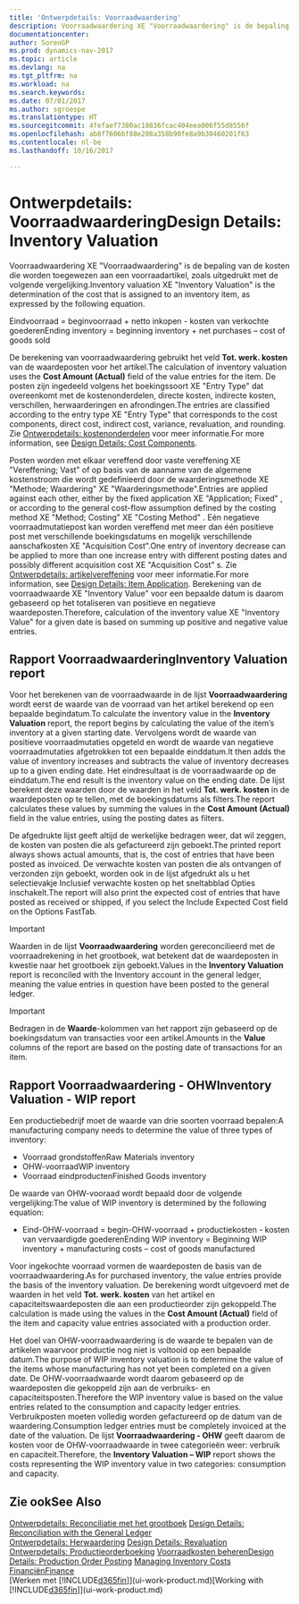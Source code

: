 ```yaml
---
title: 'Ontwerpdetails: Voorraadwaardering'
description: Voorraadwaardering XE "Voorraadwaardering" is de bepaling van de kosten die worden toegewezen aan een voorraadartikel, zoals uitgedrukt met de volgende vergelijking.
documentationcenter: 
author: SorenGP
ms.prod: dynamics-nav-2017
ms.topic: article
ms.devlang: na
ms.tgt_pltfrm: na
ms.workload: na
ms.search.keywords: 
ms.date: 07/01/2017
ms.author: sgroespe
ms.translationtype: HT
ms.sourcegitcommit: 4fefaef7380ac10836fcac404eea006f55d8556f
ms.openlocfilehash: ab8f7606bf88e208a358b90fe8a9b30460201f63
ms.contentlocale: nl-be
ms.lasthandoff: 10/16/2017

---
```

# <a name="design-details-inventory-valuation"></a><span data-ttu-id="6c742-103">Ontwerpdetails: Voorraadwaardering</span><span class="sxs-lookup"><span data-stu-id="6c742-103">Design Details: Inventory Valuation</span></span>
<span data-ttu-id="6c742-104">Voorraadwaardering XE "Voorraadwaardering" is de bepaling van de kosten die worden toegewezen aan een voorraadartikel, zoals uitgedrukt met de volgende vergelijking.</span><span class="sxs-lookup"><span data-stu-id="6c742-104">Inventory valuation XE "Inventory Valuation"  is the determination of the cost that is assigned to an inventory item, as expressed by the following equation.</span></span>  

<span data-ttu-id="6c742-105">Eindvoorraad = beginvoorraad + netto inkopen - kosten van verkochte goederen</span><span class="sxs-lookup"><span data-stu-id="6c742-105">Ending inventory = beginning inventory + net purchases – cost of goods sold</span></span>  

<span data-ttu-id="6c742-106">De berekening van voorraadwaardering gebruikt het veld **Tot. werk. kosten** van de waardeposten voor het artikel.</span><span class="sxs-lookup"><span data-stu-id="6c742-106">The calculation of inventory valuation uses the **Cost Amount (Actual)** field of the value entries for the item.</span></span> <span data-ttu-id="6c742-107">De posten zijn ingedeeld volgens het boekingssoort XE "Entry Type" dat overeenkomt met de kostenonderdelen, directe kosten, indirecte kosten, verschillen, herwaarderingen en afrondingen.</span><span class="sxs-lookup"><span data-stu-id="6c742-107">The entries are classified according to the entry type XE "Entry Type"  that corresponds to the cost components, direct cost, indirect cost, variance, revaluation, and rounding.</span></span> <span data-ttu-id="6c742-108">Zie [Ontwerpdetails: kostenonderdelen](design-details-cost-components.md) voor meer informatie.</span><span class="sxs-lookup"><span data-stu-id="6c742-108">For more information, see [Design Details: Cost Components](design-details-cost-components.md).</span></span>  

<span data-ttu-id="6c742-109">Posten worden met elkaar vereffend door vaste vereffening XE "Vereffening; Vast" of op basis van de aanname van de algemene kostenstroom die wordt gedefinieerd door de waarderingsmethode XE "Methode; Waardering" XE "Waarderingsmethode".</span><span class="sxs-lookup"><span data-stu-id="6c742-109">Entries are applied against each other, either by the fixed application XE "Application; Fixed" , or according to the general cost-flow assumption defined by the costing method XE "Method; Costing"  XE "Costing Method" .</span></span> <span data-ttu-id="6c742-110">Eén negatieve voorraadmutatiepost kan worden vereffend met meer dan één positieve post met verschillende boekingsdatums en mogelijk verschillende aanschafkosten XE "Acquisition Cost".</span><span class="sxs-lookup"><span data-stu-id="6c742-110">One entry of inventory decrease can be applied to more than one increase entry with different posting dates and possibly different acquisition cost XE "Acquisition Cost" s.</span></span> <span data-ttu-id="6c742-111">Zie [Ontwerpdetails: artikelvereffening](design-details-item-application.md) voor meer informatie.</span><span class="sxs-lookup"><span data-stu-id="6c742-111">For more information, see [Design Details: Item Application](design-details-item-application.md).</span></span> <span data-ttu-id="6c742-112">Berekening van de voorraadwaarde XE "Inventory Value" voor een bepaalde datum is daarom gebaseerd op het totaliseren van positieve en negatieve waardeposten.</span><span class="sxs-lookup"><span data-stu-id="6c742-112">Therefore, calculation of the inventory value XE "Inventory Value"  for a given date is based on summing up positive and negative value entries.</span></span>  

## <a name="inventory-valuation-report"></a><span data-ttu-id="6c742-113">Rapport Voorraadwaardering</span><span class="sxs-lookup"><span data-stu-id="6c742-113">Inventory Valuation report</span></span>  
<span data-ttu-id="6c742-114">Voor het berekenen van de voorraadwaarde in de lijst **Voorraadwaardering** wordt eerst de waarde van de voorraad van het artikel berekend op een bepaalde begindatum.</span><span class="sxs-lookup"><span data-stu-id="6c742-114">To calculate the inventory value in the **Inventory Valuation** report, the report begins by calculating the value of the item’s inventory at a given starting date.</span></span> <span data-ttu-id="6c742-115">Vervolgens wordt de waarde van positieve voorraadmutaties opgeteld en wordt de waarde van negatieve voorraadmutaties afgetrokken tot een bepaalde einddatum.</span><span class="sxs-lookup"><span data-stu-id="6c742-115">It then adds the value of inventory increases and subtracts the value of inventory decreases up to a given ending date.</span></span> <span data-ttu-id="6c742-116">Het eindresultaat is de voorraadwaarde op de einddatum.</span><span class="sxs-lookup"><span data-stu-id="6c742-116">The end result is the inventory value on the ending date.</span></span> <span data-ttu-id="6c742-117">De lijst berekent deze waarden door de waarden in het veld **Tot. werk. kosten** in de waardeposten op te tellen, met de boekingsdatums als filters.</span><span class="sxs-lookup"><span data-stu-id="6c742-117">The report calculates these values by summing the values in the **Cost Amount (Actual)** field in the value entries, using the posting dates as filters.</span></span>  

<span data-ttu-id="6c742-118">De afgedrukte lijst geeft altijd de werkelijke bedragen weer, dat wil zeggen, de kosten van posten die als gefactureerd zijn geboekt.</span><span class="sxs-lookup"><span data-stu-id="6c742-118">The printed report always shows actual amounts, that is, the cost of entries that have been posted as invoiced.</span></span> <span data-ttu-id="6c742-119">De verwachte kosten van posten die als ontvangen of verzonden zijn geboekt, worden ook in de lijst afgedrukt als u het selectievakje Inclusief verwachte kosten op het sneltabblad Opties inschakelt.</span><span class="sxs-lookup"><span data-stu-id="6c742-119">The report will also print the expected cost of entries that have posted as received or shipped, if you select the Include Expected Cost field on the Options FastTab.</span></span>  

> [!IMPORTANT]  
>  <span data-ttu-id="6c742-120">Waarden in de lijst **Voorraadwaardering** worden gereconcilieerd met de voorraadrekening in het grootboek, wat betekent dat de waardeposten in kwestie naar het grootboek zijn geboekt.</span><span class="sxs-lookup"><span data-stu-id="6c742-120">Values in the **Inventory Valuation** report is reconciled with the Inventory account in the general ledger, meaning the value entries in question have been posted to the general ledger.</span></span>  

> [!IMPORTANT]  
>  <span data-ttu-id="6c742-121">Bedragen in de **Waarde**-kolommen van het rapport zijn gebaseerd op de boekingsdatum van transacties voor een artikel.</span><span class="sxs-lookup"><span data-stu-id="6c742-121">Amounts in the **Value** columns of the report are based on the posting date of transactions for an item.</span></span>  

## <a name="inventory-valuation---wip-report"></a><span data-ttu-id="6c742-122">Rapport Voorraadwaardering - OHW</span><span class="sxs-lookup"><span data-stu-id="6c742-122">Inventory Valuation - WIP report</span></span>  
<span data-ttu-id="6c742-123">Een productiebedrijf moet de waarde van drie soorten voorraad bepalen:</span><span class="sxs-lookup"><span data-stu-id="6c742-123">A manufacturing company needs to determine the value of three types of inventory:</span></span>  

* <span data-ttu-id="6c742-124">Voorraad grondstoffen</span><span class="sxs-lookup"><span data-stu-id="6c742-124">Raw Materials inventory</span></span>  
* <span data-ttu-id="6c742-125">OHW-voorraad</span><span class="sxs-lookup"><span data-stu-id="6c742-125">WIP inventory</span></span>  
* <span data-ttu-id="6c742-126">Voorraad eindproducten</span><span class="sxs-lookup"><span data-stu-id="6c742-126">Finished Goods inventory</span></span>  

<span data-ttu-id="6c742-127">De waarde van OHW-vooraad wordt bepaald door de volgende vergelijking:</span><span class="sxs-lookup"><span data-stu-id="6c742-127">The value of WIP inventory is determined by the following equation:</span></span>  

* <span data-ttu-id="6c742-128">Eind-OHW-voorraad = begin-OHW-voorraad + productiekosten - kosten van vervaardigde goederen</span><span class="sxs-lookup"><span data-stu-id="6c742-128">Ending WIP inventory = Beginning WIP inventory + manufacturing costs – cost of goods manufactured</span></span>  

<span data-ttu-id="6c742-129">Voor ingekochte voorraad vormen de waardeposten de basis van de voorraadwaardering.</span><span class="sxs-lookup"><span data-stu-id="6c742-129">As for purchased inventory, the value entries provide the basis of the inventory valuation.</span></span> <span data-ttu-id="6c742-130">De berekening wordt uitgevoerd met de waarden in het veld **Tot. werk. kosten** van het artikel en capaciteitswaardeposten die aan een productieorder zijn gekoppeld.</span><span class="sxs-lookup"><span data-stu-id="6c742-130">The calculation is made using the values in the **Cost Amount (Actual)** field of the item and capacity value entries associated with a production order.</span></span>  

<span data-ttu-id="6c742-131">Het doel van OHW-voorraadwaardering is de waarde te bepalen van de artikelen waarvoor productie nog niet is voltooid op een bepaalde datum.</span><span class="sxs-lookup"><span data-stu-id="6c742-131">The purpose of WIP inventory valuation is to determine the value of the items whose manufacturing has not yet been completed on a given date.</span></span> <span data-ttu-id="6c742-132">De OHW-voorraadwaarde wordt daarom gebaseerd op de waardeposten die gekoppeld zijn aan de verbruiks- en capaciteitsposten.</span><span class="sxs-lookup"><span data-stu-id="6c742-132">Therefore the WIP inventory value is based on the value entries related to the consumption and capacity ledger entries.</span></span> <span data-ttu-id="6c742-133">Verbruikposten moeten volledig worden gefactureerd op de datum van de waardering.</span><span class="sxs-lookup"><span data-stu-id="6c742-133">Consumption ledger entries must be completely invoiced at the date of the valuation.</span></span> <span data-ttu-id="6c742-134">De lijst **Voorraadwaardering - OHW** geeft daarom de kosten voor de OHW-voorraadwaarde in twee categorieën weer: verbruik en capaciteit.</span><span class="sxs-lookup"><span data-stu-id="6c742-134">Therefore, the **Inventory Valuation – WIP** report shows the costs representing the WIP inventory value in two categories: consumption and capacity.</span></span>  

## <a name="see-also"></a><span data-ttu-id="6c742-135">Zie ook</span><span class="sxs-lookup"><span data-stu-id="6c742-135">See Also</span></span>  
<span data-ttu-id="6c742-136">[Ontwerpdetails: Reconciliatie met het grootboek](design-details-reconciliation-with-the-general-ledger.md) </span><span class="sxs-lookup"><span data-stu-id="6c742-136">[Design Details: Reconciliation with the General Ledger](design-details-reconciliation-with-the-general-ledger.md) </span></span>  
<span data-ttu-id="6c742-137">[Ontwerpdetails: Herwaardering](design-details-revaluation.md) </span><span class="sxs-lookup"><span data-stu-id="6c742-137">[Design Details: Revaluation](design-details-revaluation.md) </span></span>  
<span data-ttu-id="6c742-138">[Ontwerpdetails: Productieorderboeking](design-details-production-order-posting.md)
[Voorraadkosten beheren](finance-manage-inventory-costs.md)</span><span class="sxs-lookup"><span data-stu-id="6c742-138">[Design Details: Production Order Posting](design-details-production-order-posting.md)
[Managing Inventory Costs](finance-manage-inventory-costs.md)</span></span>  
[<span data-ttu-id="6c742-139">Financiën</span><span class="sxs-lookup"><span data-stu-id="6c742-139">Finance</span></span>](finance.md)  
<span data-ttu-id="6c742-140">[Werken met [!INCLUDE[d365fin](includes/d365fin_md.md)]](ui-work-product.md)</span><span class="sxs-lookup"><span data-stu-id="6c742-140">[Working with [!INCLUDE[d365fin](includes/d365fin_md.md)]](ui-work-product.md)</span></span>

